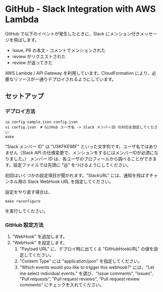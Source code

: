 # GitHub - Slack Integration with AWS Lambda

GitHub で以下のイベントが発生したときに、Slack にメンション付きメッセージを飛ばします。

- Issue, PR の本文・コメントでメンションされた
- review がリクエストされた
- review が返ってきた

AWS Lambda / API Gateway を利用しています。CloudFormation により、必要なリソースが一通りデプロイされるようにしています。

## セットアップ

### デプロイ方法

```shell
cp config-sample.json config.json
vi config.json  # GitHub ユーザ名 -> Slack メンバーID の対応を設定してください
make
```

"Slack メンバー ID" は "U3KFKE98F" といった文字列です。ユーザ名ではありません（Slack API の仕様変更で、メンションをするにはメンバーIDが必須になりました。）
メンバー ID は、各ユーザのプロフィールから調べることができます。設定ファイルでは先頭に "@" をつけるようにしてください。

初回はいくつかの設定項目が聞かれます。"SlackURL" には、通知を飛ばすチャンネル用の Slack WebHook URL を指定してください。

設定をやり直す場合は、

```shell
make reconfigure
```

を実行してください。

### GitHub 設定方法

1. "WebHook" を追加します。
1. "WebHook" を設定します。
    1. "Payload URL" に、デプロイ時に出てくる "GitHubHookURL" の値を設定してください。
    1. "Content Type" には "application/json" を指定してください。
    1. "Which events would you like to trigger this webhook?" には、"Let me select individual events." を選び、"Issue comments", "Issues", "Pull requests", "Pull request reviews", "Pull request review comments" にチェックを入れてください。

